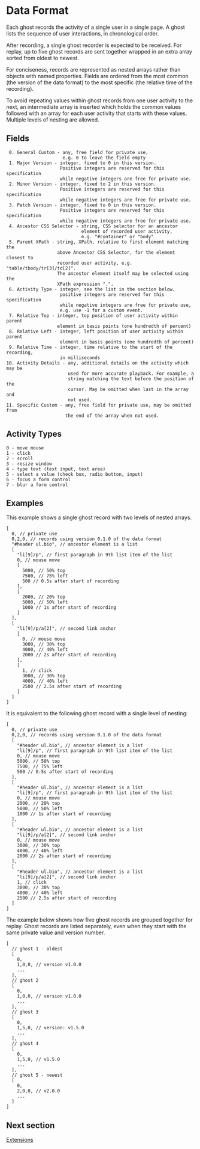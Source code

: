 Data Format
===========

Each ghost records the activity of a single user in a single page.
A ghost lists the sequence of user interactions, in chronological order.

After recording, a single ghost recorder is expected to be received.
For replay, up to five ghost records are sent together wrapped in an extra
array sorted from oldest to newest.

For conciseness, records are represented as nested arrays rather than objects
with named properties. Fields are ordered from the most common (the version of
the data format) to the most specific (the relative time of the recording).

To avoid repeating values within ghost records from one user activity to the
next, an intermediate array is inserted which holds the common values followed
with an array for each user activity that starts with these values. Multiple
levels of nesting are allowed.

Fields
------

     0. General Custom - any, free field for private use,
                         e.g. 0 to leave the field empty
     1. Major Version - integer, fixed to 0 in this version.
                        Positive integers are reserved for this specification
                        while negative integers are free for private use.
     2. Minor Version - integer, fixed to 2 in this version.
                        Positive integers are reserved for this specification
                        while negative integers are free for private use.
     3. Patch Version - integer, fixed to 0 in this version.
                        Positive integers are reserved for this specification
                        while negative integers are free for private use.
     4. Ancestor CSS Selector - string, CSS selector for an ancestor
                                element of recorded user activity,
                                e.g. "#container" or "body"
     5. Parent XPath - string, XPath, relative to first element matching the
                       above Ancestor CSS Selector, for the element closest to
                       recorded user activity, e.g. "table/tbody/tr[3]/td[2]".
                       The ancestor element itself may be selected using the
                       XPath expression ".".
     6. Activity Type - integer, see the list in the section below.
                        positive integers are reserved for this specification
                        while negative integers are free for private use,
                        e.g. use -1 for a custom event.
     7. Relative Top - integer, top position of user activity within parent
                       element in basis points (one hundredth of percent)
     8. Relative Left - integer, left position of user activity within parent
                        element in basis points (one hundredth of percent)
     9. Relative Time - integer, time relative to the start of the recording,
                        in milliseconds
    10. Activity Details - any, additional details on the activity which may be
                           used for more accurate playback. For example, a
                           string matching the text before the position of the
                           cursor. May be omitted when last in the array and
                           not used.
    11. Specific Custom - any, free field for private use, may be omitted from
                          the end of the array when not used.

Activity Types
--------------

    0 - move mouse
    1 - click
    2 - scroll
    3 - resize window
    4 - type text (text input, text area)
    5 - select a value (check box, radio button, input)
    6 - focus a form control
    7 - blur a form control

Examples
--------

This example shows a single ghost record with two levels of nested arrays.

    [
      0, // private use
      0,2,0, // records using version 0.1.0 of the data format
      "#header ul.bio", // ancestor element is a list
      [
        "li[9]/p", // first paragraph in 9th list item of the list
        0, // mouse move
        [
          5000, // 50% top
          7500, // 75% left
          500 // 0.5s after start of recording
        ],
        [
          2000, // 20% top
          5000, // 50% left
          1000 // 1s after start of recording
        ]
      ],
      [
        "li[9]/p/a[2]", // second link anchor
        [
          0, // mouse move
          3000, // 30% top
          4000, // 40% left
          2000 // 2s after start of recording
        ],
        [
          1, // click
          3000, // 30% top
          4000, // 40% left
          2500 // 2.5s after start of recording
        ]
      ]
    ]

It is equivalent to the following ghost record with a single level of nesting:

    [
      0, // private use
      0,2,0, // records using version 0.1.0 of the data format
      [
        "#header ul.bio", // ancestor element is a list
        "li[9]/p", // first paragraph in 9th list item of the list
        0, // mouse move
        5000, // 50% top
        7500, // 75% left
        500 // 0.5s after start of recording
      ],
      [
        "#header ul.bio", // ancestor element is a list
        "li[9]/p", // first paragraph in 9th list item of the list
        0, // mouse move
        2000, // 20% top
        5000, // 50% left
        1000 // 1s after start of recording
      ],
      [
        "#header ul.bio", // ancestor element is a list
        "li[9]/p/a[2]", // second link anchor
        0, // mouse move
        3000, // 30% top
        4000, // 40% left
        2000 // 2s after start of recording
      ],
      [
        "#header ul.bio", // ancestor element is a list
        "li[9]/p/a[2]", // second link anchor
        1, // click
        3000, // 30% top
        4000, // 40% left
        2500 // 2.5s after start of recording
      ]
    ]

The example below shows how five ghost records are grouped together for replay.
Ghost records are listed separately, even when they start with the same private
value and version number.

    [
      // ghost 1 - oldest
      [
        0,
        1,0,0, // version v1.0.0
        ...
      ],
      // ghost 2
      [
        0,
        1,0,0, // version v1.0.0
        ...
      ],
      // ghost 3
      [
        0,
        1,5,0, // version: v1.5.0
        ...
      ],
      // ghost 4
      [
        0,
        1,5,0, // v1.5.0
        ...
      ],
      // ghost 5 - newest
      [
        0,
        2,0,0, // v2.0.0
        ...
      ]
    ]

Next section
------------

[Extensions](extensions.md)
